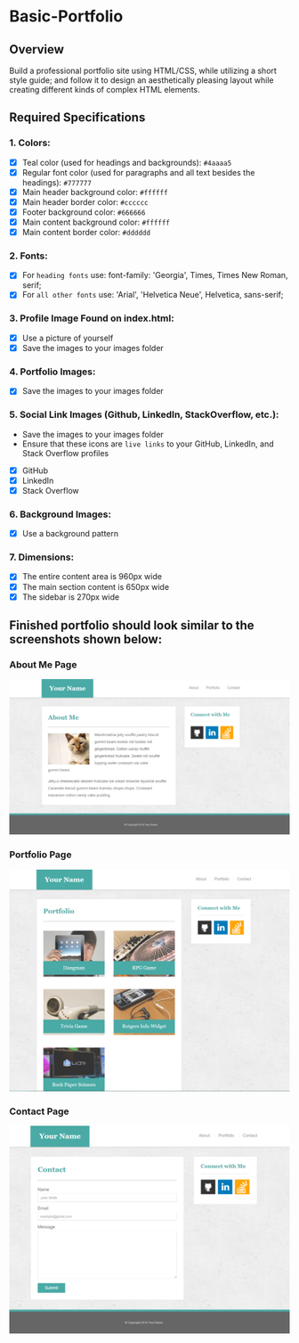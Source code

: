 # Basic-Portfolio

## Overview
Build a professional portfolio site using HTML/CSS, while utilizing a short style guide; and follow it to design an aesthetically pleasing layout while creating different kinds of complex HTML elements.

## Required Specifications

### 1. Colors:
- [x] Teal color (used for headings and backgrounds): `#4aaaa5`
- [x] Regular font color (used for paragraphs and all text besides the headings): `#777777`
- [x] Main header background color: `#ffffff`
- [x] Main header border color: `#cccccc`
- [x] Footer background color: `#666666`
- [x] Main content background color: `#ffffff`
- [x] Main content border color: `#dddddd`

### 2. Fonts:
- [x] For `heading fonts` use: font-family: 'Georgia', Times, Times New Roman, serif;
- [x] For `all other fonts` use: 'Arial', 'Helvetica Neue', Helvetica, sans-serif;

### 3. Profile Image Found on index.html:
- [x] Use a picture of yourself
- [x] Save the images to your images folder

### 4. Portfolio Images:
- [x] Save the images to your images folder

### 5. Social Link Images (Github, LinkedIn,  StackOverflow, etc.):
* Save the images to your images folder
* Ensure that these icons are `live links` to your GitHub, LinkedIn, and Stack Overflow profiles
- [x] GitHub
- [x] LinkedIn
- [x] Stack Overflow

### 6. Background Images:
- [x] Use a background pattern

### 7. Dimensions:
- [x] The entire content area is 960px wide
- [x] The main section content is 650px wide
- [x] The sidebar is 270px wide

## Finished portfolio should look similar to the screenshots shown below:

### About Me Page
![Image of `About Me` page](https://github.com/kyoukel/Basic-Portfolio/blob/master/Portfolio_About.png)

### Portfolio Page
![Image of `Portfolio` page](https://github.com/kyoukel/Basic-Portfolio/blob/master/Portfolio_Gallery.png)

### Contact Page
![Image of `Contact` page](https://github.com/kyoukel/Basic-Portfolio/blob/master/Portfolio_Contact.png)